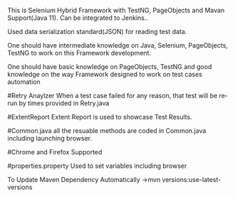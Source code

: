 This is Selenium Hybrid Framework with TestNG, PageObjects and Mavan Support(Java 11). Can be integrated to Jenkins..

Used data serialization standard(JSON) for reading test data.

One should have intermediate knowledge on Java, Selenium, PageObjects, TestNG to work on this Framework development.

One should have basic knowledge on PageObjects, TestNG and good knowledge on the way Framework designed to work on test
cases automation

#Retry Anaylzer
When a test case failed for any reason, that test will be re-run by times provided in Retry.java

#ExtentReport
Extent Report is used to showcase Test Results.

#Common.java
all the resuable methods are coded in Common.java including launching browser.

#Chrome and Firefox Supported

#properties.property
Used to set variables including browser

To Update Maven Dependency Automatically
->mvn versions:use-latest-versions
